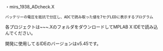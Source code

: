 ・mirs_1938_ADcheck.X

    バッテリーの電圧を抵抗で分圧し、ADCで読み取った値を7セグLEDに表示するプログラム

各プロジェクトは~~~.XのフォルダをダウンロードしてMPLAB X IDEで読み込んでください。

開発に使用してるIDEのバージョンはv5.45です。